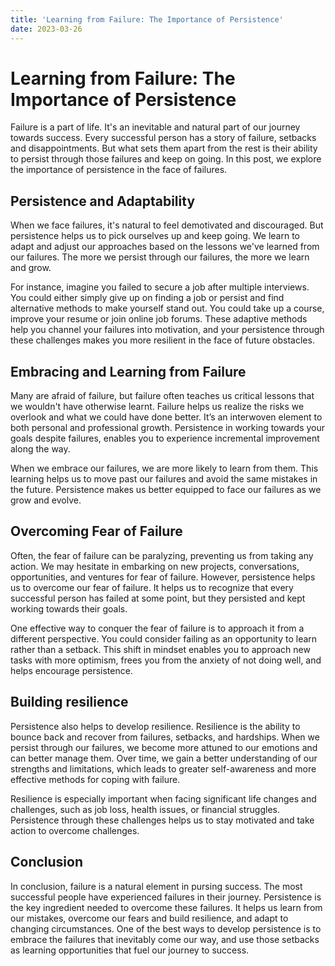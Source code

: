 ```yaml
---
title: 'Learning from Failure: The Importance of Persistence'
date: 2023-03-26
---
```


# Learning from Failure: The Importance of Persistence

Failure is a part of life. It's an inevitable and natural part of our journey towards success. Every successful person has a story of failure, setbacks and disappointments. But what sets them apart from the rest is their ability to persist through those failures and keep on going. In this post, we explore the importance of persistence in the face of failures.

## Persistence and Adaptability

When we face failures, it's natural to feel demotivated and discouraged. But persistence helps us to pick ourselves up and keep going. We learn to adapt and adjust our approaches based on the lessons we've learned from our failures. The more we persist through our failures, the more we learn and grow.

For instance, imagine you failed to secure a job after multiple interviews. You could either simply give up on finding a job or persist and find alternative methods to make yourself stand out. You could take up a course, improve your resume or join online job forums. These adaptive methods help you channel your failures into motivation, and your persistence through these challenges makes you more resilient in the face of future obstacles.

## Embracing and Learning from Failure

Many are afraid of failure, but failure often teaches us critical lessons that we wouldn't have otherwise learnt. Failure helps us realize the risks we overlook and what we could have done better. It’s an interwoven element to both personal and professional growth. Persistence in working towards your goals despite failures, enables you to experience incremental improvement along the way.

When we embrace our failures, we are more likely to learn from them. This learning helps us to move past our failures and avoid the same mistakes in the future. Persistence makes us better equipped to face our failures as we grow and evolve.

## Overcoming Fear of Failure

Often, the fear of failure can be paralyzing, preventing us from taking any action. We may hesitate in embarking on new projects, conversations, opportunities, and ventures for fear of failure. However, persistence helps us to overcome our fear of failure. It helps us to recognize that every successful person has failed at some point, but they persisted and kept working towards their goals.

One effective way to conquer the fear of failure is to approach it from a different perspective. You could consider failing as an opportunity to learn rather than a setback. This shift in mindset enables you to approach new tasks with more optimism, frees you from the anxiety of not doing well, and helps encourage persistence.

## Building resilience

Persistence also helps to develop resilience. Resilience is the ability to bounce back and recover from failures, setbacks, and hardships. When we persist through our failures, we become more attuned to our emotions and can better manage them. Over time, we gain a better understanding of our strengths and limitations, which leads to greater self-awareness and more effective methods for coping with failure.

Resilience is especially important when facing significant life changes and challenges, such as job loss, health issues, or financial struggles. Persistence through these challenges helps us to stay motivated and take action to overcome challenges.

## Conclusion

In conclusion, failure is a natural element in pursing success. The most successful people have experienced failures in their journey. Persistence is the key ingredient needed to overcome these failures. It helps us learn from our mistakes, overcome our fears and build resilience, and adapt to changing circumstances. One of the best ways to develop persistence is to embrace the failures that inevitably come our way, and use those setbacks as learning opportunities that fuel our journey to success.
